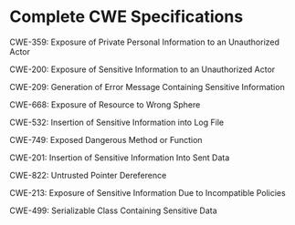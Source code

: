 

# Complete CWE Specifications

CWE-359: Exposure of Private Personal Information to an Unauthorized Actor

CWE-200: Exposure of Sensitive Information to an Unauthorized Actor

CWE-209: Generation of Error Message Containing Sensitive Information

CWE-668: Exposure of Resource to Wrong Sphere

CWE-532: Insertion of Sensitive Information into Log File

CWE-749: Exposed Dangerous Method or Function

CWE-201: Insertion of Sensitive Information Into Sent Data

CWE-822: Untrusted Pointer Dereference

CWE-213: Exposure of Sensitive Information Due to Incompatible Policies

CWE-499: Serializable Class Containing Sensitive Data